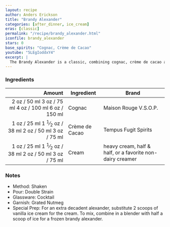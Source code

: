 ```yaml
---
layout: recipe
author: Anders Erickson
title: "Brandy Alexander"
categories: [after_dinner, ice_cream]
eras: [classic]
permalink: "/recipe/brandy_alexander.html"
iconfile: brandy_alexander
stars: 0
base_spirits: "Cognac, Crème de Cacao"
youtube: "5LEgIoddxY4"
excerpt: |
  The Brandy Alexander is a classic, combining cognac, crème de cacao and cream, it’s easy to make and even easier to drink.
---
```


### Ingredients

| Amount | Ingredient     | Brand                                                     |
| -----: | -------------- | --------------------------------------------------------- |
|   <span class="onex active">2 oz  / 50 ml</span> <span class="onehalfx">3 oz  / 75 ml</span> <span class="twox">4 oz  / 100 ml</span> <span class="threex">6 oz  / 150 ml</span>| Cognac         | Maison Rouge V.S.O.P.                                     |
|   <span class="onex active">1 oz  / 25 ml</span> <span class="onehalfx">1 <sup>1</sup>&frasl;<sub>2</sub> oz  / 38 ml</span> <span class="twox">2 oz  / 50 ml</span> <span class="threex">3 oz  / 75 ml</span>| Crème de Cacao | Tempus Fugit Spirits                                      |
|   <span class="onex active">1 oz  / 25 ml</span> <span class="onehalfx">1 <sup>1</sup>&frasl;<sub>2</sub> oz  / 38 ml</span> <span class="twox">2 oz  / 50 ml</span> <span class="threex">3 oz  / 75 ml</span>| Cream          | heavy cream, half & half, or a favorite non-dairy creamer |

### Notes

- Method: Shaken
- Pour: Double Strain
- Glassware: Cocktail
- Garnish: Grated Nutmeg
- Special Prep: For an extra decadent alexander, substitute 2 scoops of vanilla ice cream for the cream. To mix, combine in a blender with half a scoop of ice for a frozen brandy alexander.
